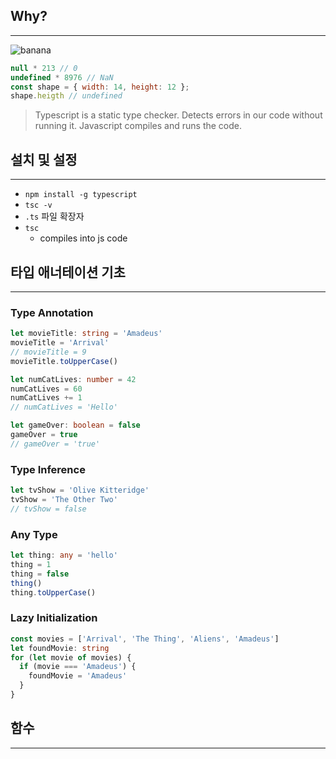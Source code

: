 ## Why?

---

![banana](https://user-images.githubusercontent.com/86648892/231346435-4d569727-b3c3-4632-96bb-5c471c442697.png)

```js
null * 213 // 0
undefined * 8976 // NaN
const shape = { width: 14, height: 12 };
shape.heigth // undefined
```

> Typescript is a static type checker. Detects errors in our code without running it. Javascript compiles and runs the code.

## 설치 및 설정

---

- `npm install -g typescript`
- `tsc -v`
- `.ts` 파일 확장자
- `tsc`
  - compiles into js code

## 타입 애너테이션 기초

---

### Type Annotation

```ts
let movieTitle: string = 'Amadeus'
movieTitle = 'Arrival'
// movieTitle = 9
movieTitle.toUpperCase()

let numCatLives: number = 42
numCatLives = 60
numCatLives += 1
// numCatLives = 'Hello'

let gameOver: boolean = false
gameOver = true
// gameOver = 'true'
```

### Type Inference

```ts
let tvShow = 'Olive Kitteridge'
tvShow = 'The Other Two'
// tvShow = false
```

### Any Type

```ts
let thing: any = 'hello'
thing = 1
thing = false
thing()
thing.toUpperCase()
```

### Lazy Initialization

```ts
const movies = ['Arrival', 'The Thing', 'Aliens', 'Amadeus']
let foundMovie: string
for (let movie of movies) {
  if (movie === 'Amadeus') {
    foundMovie = 'Amadeus'
  }
}
```

## 함수

---

